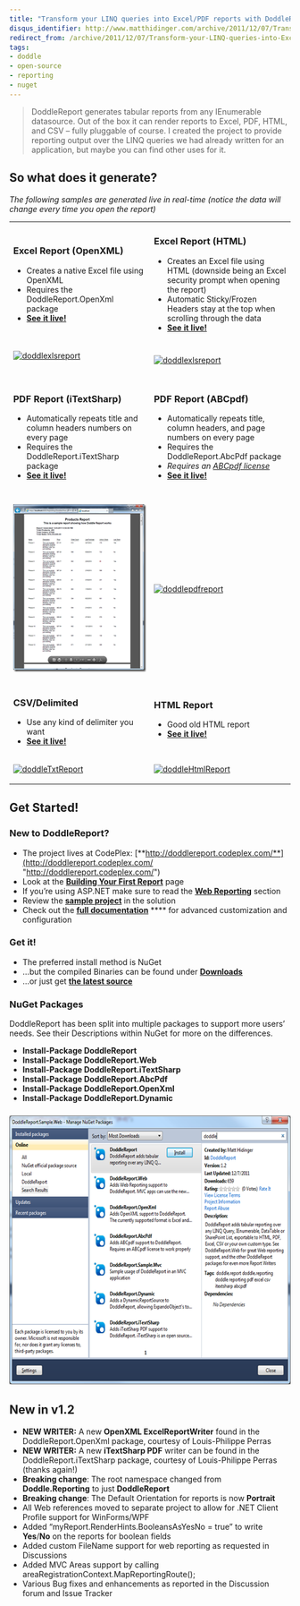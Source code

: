 ```yaml
---
title: "Transform your LINQ queries into Excel/PDF reports with DoddleReport 1.2"
disqus_identifier: http://www.matthidinger.com/archive/2011/12/07/Transform-your-LINQ-queries-into-ExcelPDF-reports-with-DoddleReport-1.aspx
redirect_from: /archive/2011/12/07/Transform-your-LINQ-queries-into-ExcelPDF-reports-with-DoddleReport-1.aspx/
tags: 
- doddle
- open-source
- reporting
- nuget
---
```

> DoddleReport generates tabular reports from any IEnumerable datasource. Out of the box it can render reports to Excel, PDF, HTML, and CSV – fully pluggable of course. I created the project to provide reporting output over the LINQ queries we had already written for an application, but maybe you can find other uses for it.

So what does it generate?
-------------------------

*The following samples are generated live in real-time (notice the data will change every time you open the report)*

<table>
<colgroup>
<col width="50%" />
<col width="50%" />
</colgroup>
<tbody>
<tr class="odd">
<td><h3 id="excel-report-openxml">Excel Report (OpenXML)</h3>
<ul>
<li>Creates a native Excel file using OpenXML</li>
<li>Requires the DoddleReport.OpenXml package</li>
<li><a href="http://doddle.matthidinger.com/Reporting/home/productreport.xlsx"><strong>See it live!</strong></a></li>
</ul></td>
<td><h3 id="excel-report-html">Excel Report (HTML)</h3>
<ul>
<li>Creates an Excel file using HTML (downside being an Excel security prompt when opening the report)</li>
<li>Automatic Sticky/Frozen Headers stay at the top when scrolling through the data</li>
<li><strong><a href="http://doddle.matthidinger.com/Reporting/home/productreport.xls">See it live!</a></strong></li>
</ul></td>
</tr>
<tr class="even">
<td><p><a href="http://download.codeplex.com/download?ProjectName=doddlereport&amp;DownloadId=204392"><img src="http://download.codeplex.com/download?ProjectName=doddlereport&amp;DownloadId=204393" title="doddlexlsreport" alt="doddlexlsreport" width="300" height="211" /></a><br />
<br />
</p></td>
<td><p><a href="http://download.codeplex.com/download?ProjectName=doddlereport&amp;DownloadId=204392"><img src="http://download.codeplex.com/download?ProjectName=doddlereport&amp;DownloadId=204393" title="doddlexlsreport" alt="doddlexlsreport" width="300" height="211" /></a></p></td>
</tr>
<tr class="odd">
<td><h3 id="pdf-report-itextsharp">PDF Report (iTextSharp)</h3>
<ul>
<li>Automatically repeats title and column headers numbers on every page</li>
<li>Requires the DoddleReport.iTextSharp package</li>
<li><a href="http://doddle.matthidinger.com/Reporting/home/productreport.pdf"><strong>See it live!</strong></a></li>
</ul>
<h3 id="section"></h3></td>
<td><h3 id="pdf-report-abcpdf">PDF Report (ABCpdf)</h3>
<ul>
<li>Automatically repeats title, column headers, and page numbers on every page</li>
<li>Requires the DoddleReport.AbcPdf package</li>
<li><em>Requires an</em> <a href="http://www.websupergoo.com/products.htm#pd"><em>ABCpdf license</em></a></li>
<li><a href="http://doddle.matthidinger.com/Reporting/abcpdf/productreport.pdf"><strong>See it live!</strong></a></li>
</ul>
<h3 id="section-1"></h3></td>
</tr>
<tr class="even">
<td><p><a href="/images/subtext-content/www_matthidinger_com/Windows-Live-Writer/563d45072b2e_86C1/image_thumb%5B8%5D_2.png"><img src="/images/subtext-content/www_matthidinger_com/Windows-Live-Writer/563d45072b2e_86C1/image_thumb%5B8%5D_thumb.png" title="image_thumb[8]" alt="image_thumb[8]" width="256" height="300" /></a></p></td>
<td><a href="http://download.codeplex.com/download?ProjectName=doddlereport&amp;DownloadId=204396"><img src="http://download.codeplex.com/download?ProjectName=doddlereport&amp;DownloadId=204397" title="doddlepdfreport" alt="doddlepdfreport" width="300" height="295" /></a></td>
</tr>
<tr class="odd">
<td><h3 id="csvdelimited">CSV/Delimited</h3>
<ul>
<li>Use any kind of delimiter you want</li>
<li><a href="http://doddle.matthidinger.com/Reporting/home/productreport.txt"><strong>See it live!</strong></a></li>
</ul></td>
<td><h3 id="html-report">HTML Report</h3>
<ul>
<li>Good old HTML report</li>
<li><a href="http://doddle.matthidinger.com/Reporting/home/productreport.html"><strong>See it live!</strong></a></li>
</ul>
<h3 id="section-2"></h3></td>
</tr>
<tr class="even">
<td><p><a href="http://download.codeplex.com/download?ProjectName=doddlereport&amp;DownloadId=204394"><img src="http://download.codeplex.com/download?ProjectName=doddlereport&amp;DownloadId=204395" title="doddleTxtReport" alt="doddleTxtReport" width="300" height="190" /></a></p></td>
<td><a href="http://download.codeplex.com/download?ProjectName=doddlereport&amp;DownloadId=204398"><img src="http://download.codeplex.com/download?ProjectName=doddlereport&amp;DownloadId=204399" title="doddleHtmlReport" alt="doddleHtmlReport" width="300" height="236" /></a></td>
</tr>
</tbody>
</table>

Get Started!
------------

### New to DoddleReport?

-   The project lives at CodePlex: [**http://doddlereport.codeplex.com/**](http://doddlereport.codeplex.com/ "http://doddlereport.codeplex.com/")
-   Look at the [**Building Your First Report**](http://doddlereport.codeplex.com/wikipage?title=Building%20your%20first%20report) page
-   If you’re using ASP.NET make sure to read the [**Web Reporting**](http://doddlereport.codeplex.com/wikipage?title=Web%20Reporting) section
-   Review the [**sample project**](http://doddlereport.codeplex.com/wikipage?title=Check%20out%20the%20sample%20project) in the solution
-   Check out the [**full documentation**](http://doddlereport.codeplex.com/documentation) **** for advanced customization and configuration

### Get it!

-   The preferred install method is NuGet
-   …but the compiled Binaries can be found under [**Downloads**](http://doddlereport.codeplex.com/releases/view/77983)
-   …or just get [**the latest source**](http://doddlereport.codeplex.com/SourceControl/list/changesets)

### NuGet Packages

DoddleReport has been split into multiple packages to support more users’ needs. See their Descriptions within NuGet for more on the differences.

-   **Install-Package DoddleReport**
-   **Install-Package DoddleReport.Web**
-   **Install-Package DoddleReport.iTextSharp**
-   **Install-Package DoddleReport.AbcPdf**
-   **Install-Package DoddleReport.OpenXml**
-   **Install-Package DoddleReport.Dynamic**

### [<img src="/images/subtext-content/www_matthidinger_com/Windows-Live-Writer/563d45072b2e_86C1/image_thumb.png" title="image" alt="image" width="625" height="480" />](/images/subtext-content/www_matthidinger_com/Windows-Live-Writer/563d45072b2e_86C1/image_2.png)

New in v1.2
-----------

-   **NEW WRITER:** A new **OpenXML ExcelReportWriter** found in the DoddleReport.OpenXml package, courtesy of Louis-Philippe Perras
-   **NEW WRITER:** A new **iTextSharp PDF** writer can be found in the DoddleReport.iTextSharp package, courtesy of Louis-Philippe Perras (thanks again!)
-   **Breaking change**: The root namespace changed from **Doddle.Reporting** to just **DoddleReport**
-   **Breaking change**: The Default Orientation for reports is now **Portrait**
-   All Web references moved to separate project to allow for .NET Client Profile support for WinForms/WPF
-   Added “myReport.RenderHints.BooleansAsYesNo = true” to write **Yes**/**No** on the reports for boolean fields
-   Added custom FileName support for web reporting as requested in Discussions
-   Added MVC Areas support by calling areaRegistrationContext.MapReportingRoute();
-   Various Bug fixes and enhancements as reported in the Discussion forum and Issue Tracker


